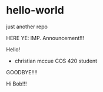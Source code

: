 # hello-world
just another repo

HERE YE: IMP. Announcement!!! 

Hello!

- christian mccue COS 420 student



GOODBYE!!!!



Hi Bob!!!
